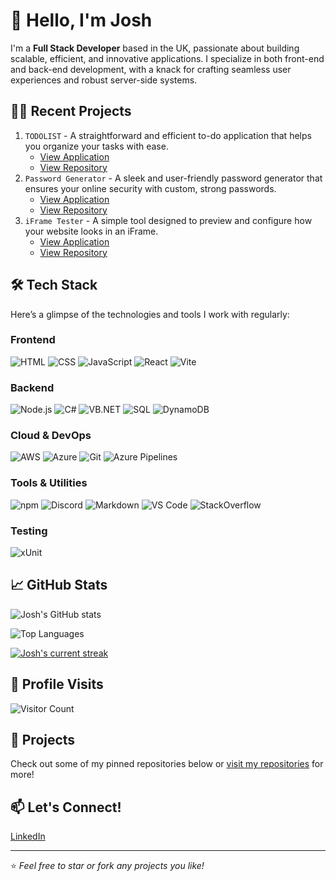 # 👋 Hello, I'm Josh

I'm a **Full Stack Developer** based in the UK, passionate about building scalable, efficient, and innovative applications. I specialize in both front-end and back-end development, with a knack for crafting seamless user experiences and robust server-side systems.

## 👷‍♂️ Recent Projects

1. `TODOLIST` - A straightforward and efficient to-do application that helps you organize your tasks with ease.
   - [View Application](https://joshleatherland.github.io/ToDoList/)
   - [View Repository](https://github.com/JoshLeatherland/ToDoList)
2. `Password Generator` - A sleek and user-friendly password generator that ensures your online security with custom, strong passwords.
   - [View Application](https://joshleatherland.github.io/PasswordGenerator/)
   - [View Repository](https://github.com/JoshLeatherland/PasswordGenerator)
3. `iFrame Tester` - A simple tool designed to preview and configure how your website looks in an iFrame.
   - [View Application](https://joshleatherland.github.io/IFrameTester/)
   - [View Repository](https://github.com/JoshLeatherland/IFrameTester)

## 🛠️ Tech Stack

Here’s a glimpse of the technologies and tools I work with regularly:

### Frontend

![HTML](https://skillicons.dev/icons?i=html)
![CSS](https://skillicons.dev/icons?i=css)
![JavaScript](https://skillicons.dev/icons?i=javascript)
![React](https://skillicons.dev/icons?i=react)
![Vite](https://skillicons.dev/icons?i=vite)

### Backend

![Node.js](https://skillicons.dev/icons?i=nodejs)
![C#](https://skillicons.dev/icons?i=cs)
![VB.NET](https://skillicons.dev/icons?i=dotnet)
![SQL](https://skillicons.dev/icons?i=sqlite)
![DynamoDB](https://skillicons.dev/icons?i=aws)

### Cloud & DevOps

![AWS](https://skillicons.dev/icons?i=aws)
![Azure](https://skillicons.dev/icons?i=azure)
![Git](https://skillicons.dev/icons?i=git)
![Azure Pipelines](https://skillicons.dev/icons?i=azure)

### Tools & Utilities

![npm](https://skillicons.dev/icons?i=npm)
![Discord](https://skillicons.dev/icons?i=discord)
![Markdown](https://skillicons.dev/icons?i=markdown)
![VS Code](https://skillicons.dev/icons?i=vscode)
![StackOverflow](https://skillicons.dev/icons?i=stackoverflow)

### Testing

![xUnit](https://skillicons.dev/icons?i=dotnet)

## 📈 GitHub Stats

![Josh's GitHub stats](https://github-readme-stats.vercel.app/api?username=JoshLeatherland&show_icons=true&theme=radical)

![Top Languages](https://github-readme-stats.vercel.app/api/top-langs/?username=JoshLeatherland&layout=compact&theme=radical)

[![Josh's current streak](https://streak-stats.demolab.com/?user=joshleatherland&count_private=true&theme=blue-green&title_color=00b3ff)](#)

## 🎨 Profile Visits

![Visitor Count](https://profile-counter.glitch.me/joshleatherland/count.svg)

## 🌟 Projects

Check out some of my pinned repositories below or [visit my repositories](https://github.com/JoshLeatherland?tab=repositories) for more!

## 📫 Let's Connect!

[LinkedIn](https://www.linkedin.com/in/joshua-leatherland-99b465165/)

---

⭐️ _Feel free to star or fork any projects you like!_

